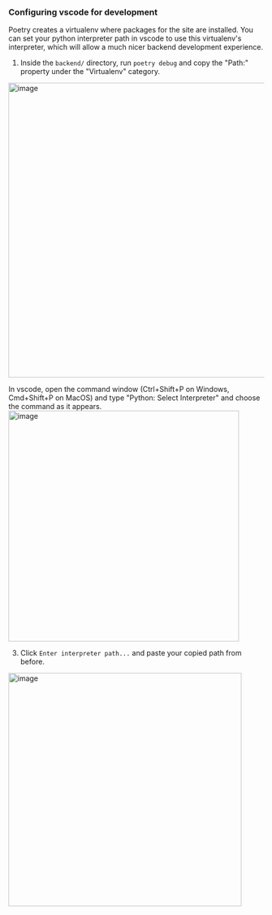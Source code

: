 ### Configuring vscode for development

Poetry creates a virtualenv where packages for the site are installed. You can set your python interpreter path in vscode to use this virtualenv's interpreter, which will allow a much nicer backend development experience.

1. Inside the `backend/` directory, run `poetry debug` and copy the "Path:" property under the "Virtualenv" category.
<img width="580" alt="image" src="https://user-images.githubusercontent.com/2985314/190146150-4ac8ecdd-dcfa-4e8e-a8b2-4913044aa088.png">

In vscode, open the command window (Ctrl+Shift+P on Windows, Cmd+Shift+P on MacOS) and type "Python: Select Interpreter" and choose the command as it appears.
<img width="454" alt="image" src="https://user-images.githubusercontent.com/2985314/190146241-9df7da65-9425-465c-9143-c7a8afeb4e53.png">

3. Click `Enter interpreter path...` and paste your copied path from before.
<img width="459" alt="image" src="https://user-images.githubusercontent.com/2985314/190146308-bd4559a8-8587-4896-93a2-64f48ff50b76.png">
